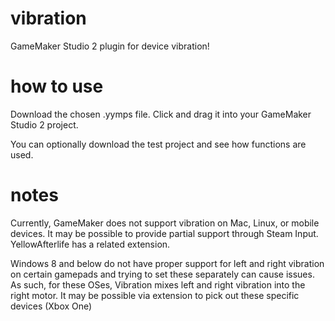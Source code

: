 # vibration
GameMaker Studio 2 plugin for device vibration! 

# how to use

Download the chosen .yymps file. Click and drag it into your GameMaker Studio 2 project.

You can optionally download the test project and see how functions are used.

# notes

Currently, GameMaker does not support vibration on Mac, Linux, or mobile devices. It may be possible to provide partial support through Steam Input. YellowAfterlife has a related extension.

Windows 8 and below do not have proper support for left and right vibration on certain gamepads and trying to set these separately can cause issues. As such, for these OSes, Vibration mixes left and right vibration into the right motor. It may be possible via extension to pick out these specific devices (Xbox One)
